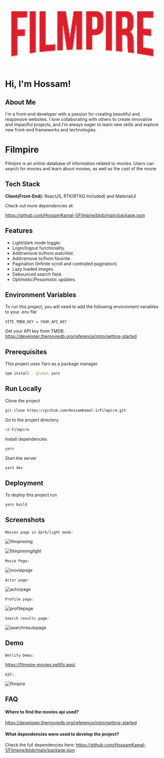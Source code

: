 <p align="center">
  <img  src="https://raw.githubusercontent.com/HossamKamal-1/Filmpire/main/src/assets/images/logo.png" height="200"/>
</p>



# Hi, I'm Hossam! 


##  About Me
I'm a front-end
developer with a passion for
creating beautiful and
responsive websites. I love
collaborating with others to
create innovative and impactful
projects, and I'm always eager
to learn new skills and explore
new front-end frameworks and
technologies.


# Filmpire

Filmpire is an online database of information related to movies. Users can search for movies and learn about movies, as well as the cast of the movie


## Tech Stack

**Client(Front-End):** ReactJS, RTK(RTKQ Included) and MaterialUI

Check out more dependencies at: 

https://github.com/HossamKamal-1/Filmpire/blob/main/package.json


## Features

- Light/dark mode toggle.
- Login/logout functionality.
- Add/remove to/from watchlist.
- Add/remove to/from favorite.
- Pagination (Infinite scroll and controlled pagination).
- Lazy loaded images.
- Debounced search field.
- Optimistic/Pessimistic updates.


## Environment Variables

To run this project, you will need to add the following environment variables to your .env file

`VITE_TMDB_KEY = YOUR_API_KEY`

Get your API key from TMDB: https://developer.themoviedb.org/reference/intro/getting-started

## Prerequisites
This project uses Yarn as a package manager
```bash
npm install --global yarn
```
## Run Locally

Clone the project

```bash
git clone https://github.com/HossamKamal-1/Filmpire.git
```

Go to the project directory

```bash
cd Filmpire
```

Install dependencies

```bash
yarn
```

Start the server

```bash
yarn dev
```


## Deployment

To deploy this project run

```bash
yarn build
```


## Screenshots
`Movies page in dark/light mode:`

![filmpireimg](https://github.com/HossamKamal-1/Filmpire/assets/99696657/c6fd8ec5-de5e-4c85-a243-ced15f6959a9)

![filmpireimglight](https://github.com/HossamKamal-1/Filmpire/assets/99696657/78a2df4f-7702-465d-8d7c-3504cd1543cc)

`Movie Page:`

![moviepage](https://github.com/HossamKamal-1/Filmpire/assets/99696657/2b6a7310-6369-446f-a613-589de9938a67)

`Actor page:`

![actorpage](https://github.com/HossamKamal-1/Filmpire/assets/99696657/835c93aa-dcc7-47fc-8673-42c9c321fc93)

`Profile page:`

![profilepage](https://github.com/HossamKamal-1/Filmpire/assets/99696657/469a343f-9b9f-4a4f-85f2-26395a2e7703)

`Search results page:`

![searchresulspage](https://github.com/HossamKamal-1/Filmpire/assets/99696657/deac2275-f21c-44b3-b342-c0db3ac7101c)

## Demo

`Netlify Demo:`

https://filmpire-movies.netlify.app/

`GIF:`

![flimpire](https://github.com/HossamKamal-1/Filmpire/assets/99696657/7b0078b2-f573-486e-ac8e-77fd179c14f7)




## FAQ

#### Where to find the movies api used?

https://developer.themoviedb.org/reference/intro/getting-started

#### What dependencies were used to develop the project?

Check the full dependencies here: 
https://github.com/HossamKamal-1/Filmpire/blob/main/package.json



